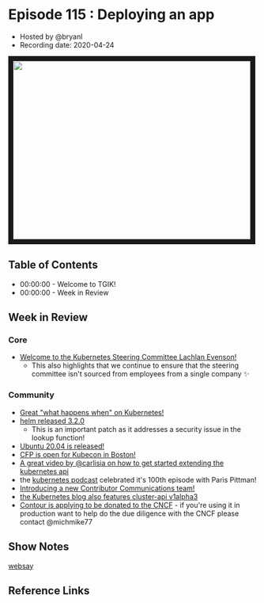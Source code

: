 # Episode 115 : Deploying an app

- Hosted by @bryanl
- Recording date: 2020-04-24

<!--- Thumbnailed embed of the video, n8Xo_ghCIOSY is the video id from the youtube url --->

<a href="https://www.youtube.com/watch?v=ezM2H-tHMXk
" target="_blank"><img src="http://img.youtube.com/vi/ezM2H-tHMXk/hqdefault.jpg" width="480" height="360" border="10" /></a>

## Table of Contents

- 00:00:00 - Welcome to TGIK!
- 00:00:00 - Week in Review

## Week in Review
### Core
- [Welcome to the Kubernetes Steering Committee Lachlan Evenson!](https://groups.google.com/a/kubernetes.io/forum/#!topic/steering/Hrhnx2Nh6Hs)
    - This also highlights that we continue to ensure that the steering committee isn't sourced from employees from a single company :sparkles: 

### Community
- [Great "what happens when" on Kubernetes!](https://github.com/jamiehannaford/what-happens-when-k8s/blob/master/README.md)
- [helm released 3.2.0](https://github.com/helm/helm/releases/tag/v3.2.0)
    - This is an important patch as it addresses a security issue in the lookup function!
- [Ubuntu 20.04 is released!](https://ubuntu.com/blog/ubuntu-20-04-lts-arrives)
- [CFP is open for Kubecon in Boston!](https://events.linuxfoundation.org/kubecon-cloudnativecon-north-america/program/cfp/#general-info)
- [A great video by @carlisia on how to get started extending the kubernetes api](https://www.youtube.com/watch?v=Aiz9M4aVFdA&feature=emb_logo)
- the [kubernetes podcast](https://kubernetespodcast.com/episode/100-community-redux/) celebrated it's 100th episode with Paris Pittman!
- [Introducing a new Contributor Communications team!](https://kubernetes.io/blog/2020/04/21/contributor-communication/)
- [the Kubernetes blog also features cluster-api v1alpha3](https://kubernetes.io/blog/2020/04/21/cluster-api-v1alpha3-delivers-new-features-and-an-improved-user-experience/)
- [Contour is applying to be donated to the CNCF](https://github.com/cncf/toc/pull/330) - if you're using it in production want to help do the due diligence with the CNCF please contact @michmike77


## Show Notes
[websay](https://github.com/bryanl/websay)


## Reference Links
